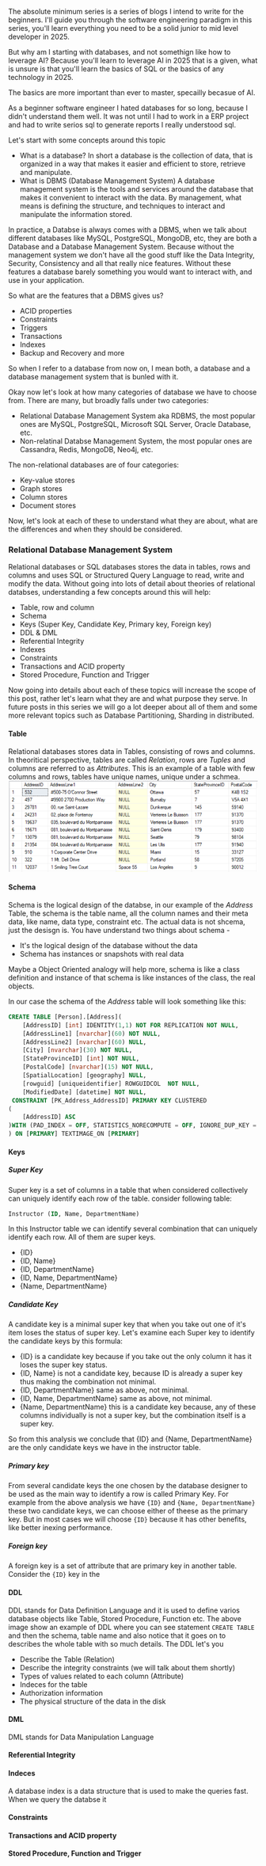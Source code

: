 The absolute minimum series is a series of blogs I intend to write for the beginners. I'll guide you through the software engineering paradigm in this series, you'll learn everything you need to be a solid junior to mid level developer in 2025.

But why am I starting with databases, and not somethign like how to leverage AI? Because you'll learn to leverage AI in 2025 that is a given, what is unsure is that you'll learn the basics of SQL or the basics of any technology in 2025.

The basics are more important than ever to master, specailly becasue of AI.

As a beginner software engineer I hated databases for so long, because I didn't understand them well.
It was not until I had to work in a ERP project and had to write serios sql to generate reports I really understood sql.


Let's start with some concepts around this topic

- What is a database?
In short a database is the collection of data, that is organized in a way that makes it easier and efficient to store, retrieve and manipulate.
- What is DBMS (Database Management System)
A database management system is the tools and services around the database that makes it convenient to interact with the data. 
By management, what means is defining the structure, and techniques to interact and manipulate the information stored.


In practice, a Databse is always comes with a DBMS, when we talk about different databases like MySQL, PostgreSQL, MongoDB,
etc, they are both a Database and a Database Management System. Because without the management system we don't have all the
good stuff like the Data Integrity, Security, Consistency and all that really nice features. Without these features a database barely something
you would want to interact with, and use in your application.

So what are the features that a DBMS gives us?
- ACID properties
- Constraints
- Triggers
- Transactions
- Indexes
- Backup and Recovery and more

So when I refer to a database from now on, I mean both, a database and a database management system that is bunled with it.

Okay now let's look at how many categories of database we have to choose from. There are many, but broadly falls under
two categories:
- Relational Database Management System aka RDBMS, the most popular ones are MySQL, PostgreSQL, Microsoft SQL Server, Oracle Database, etc.
- Non-relatinal Databse Management System, the most popular ones are Cassandra, Redis, MongoDB, Neo4j, etc.

The non-relational databases are of four categories:
- Key-value stores  
- Graph stores
- Column stores
- Document stores

Now, let's look at each of these to understand what they are about, what are the differences and when they should be considered.

### Relational Database Management System
Relational databases or SQL databases stores the data in tables, rows and columns and uses SQL or Structured Query Language to read, write and modify the data.
Without going into lots of detail about theories of relational databses, understanding a few concepts around this will help:
- Table, row and column
- Schema
- Keys (Super Key, Candidate Key, Primary key, Foreign key)
- DDL & DML
- Referential Integrity
- Indexes
- Constraints
- Transactions and ACID property
- Stored Procedure, Function and Trigger

Now going into details about each of these topics will increase the scope of this post, rather let's learn what they are and what purpose they serve.
In future posts in this series we will go a lot deeper about all of them and some more relevant topics such as Database Partitioning, Sharding in distributed.

#### Table
Relational databases stores data in Tables, consisting of rows and columns. In theoritical perspective, tables are called *Relation*, rows are *Tuples* and columns are referred to as *Attributes*. This is an example of a table with few columns and rows, tables have unique names, unique under a schmea.
 ![alt text](/assets/images/posts/a-table.png)


#### Schema
Schema is the logical design of the databse, in our example of the *Address* Table, the schema is the table name, all the column names and their meta data, like name, data type, constraint etc. The actual data is not shcema, just the desisgn is.
You have understand two things about schema -
- It's the logical design of the database without the data
- Schema has instances or snapshots with real data

Maybe a Object Oriented analogy will help more, schema is like a class definition and instance of that schema is like instances of the class, the real objects.

In our case the schema of the *Address* table will look something like this:
<!-- ![alt text](/assets/images/posts/table-schema.png) -->
```sql
CREATE TABLE [Person].[Address](
	[AddressID] [int] IDENTITY(1,1) NOT FOR REPLICATION NOT NULL,
	[AddressLine1] [nvarchar](60) NOT NULL,
	[AddressLine2] [nvarchar](60) NULL,
	[City] [nvarchar](30) NOT NULL,
	[StateProvinceID] [int] NOT NULL,
	[PostalCode] [nvarchar](15) NOT NULL,
	[SpatialLocation] [geography] NULL,
	[rowguid] [uniqueidentifier] ROWGUIDCOL  NOT NULL,
	[ModifiedDate] [datetime] NOT NULL,
 CONSTRAINT [PK_Address_AddressID] PRIMARY KEY CLUSTERED 
(
	[AddressID] ASC
)WITH (PAD_INDEX = OFF, STATISTICS_NORECOMPUTE = OFF, IGNORE_DUP_KEY = OFF, ALLOW_ROW_LOCKS = ON, ALLOW_PAGE_LOCKS = ON, OPTIMIZE_FOR_SEQUENTIAL_KEY = OFF) ON [PRIMARY]
) ON [PRIMARY] TEXTIMAGE_ON [PRIMARY]
```

#### Keys
##### Super Key
Super key is a set of columns in a table that when considered collectively can uniquely identify each row of the table. consider following table:
```sql
Instructor (ID, Name, DepartmentName)
```
In this Instructor table we can identify several combination that can uniquely identify each row. All of them are super keys.
* {ID}
* {ID, Name}
* {ID, DepartmentName}
* {ID, Name, DepartmentName}
* {Name, DepartmentName}

##### Candidate Key
A candidate key is a minimal super key that when you take out one of it's item loses the status of super key. Let's examine each Super key to identify the candidate keys by this formula:

* {ID} is a candidate key because if you take out the only column it has it loses the super key status.
* {ID, Name} is not a candidate key, because ID is already a super key thus making the combination not minimal.
* {ID, DepartmentName} same as above, not minimal.
* {ID, Name, DepartmentName} same as above, not minimal.
* {Name, DepartmentName} this is a candidate key because, any of these columns individually is not a super key, but the combination itself is a super key.

So from this analysis we conclude that {ID} and {Name, DepartmentName} are the only candidate keys we have in the instructor table.

##### Primary key
From several candidate keys the one chosen by the database designer to be used as the main way to identify a row is called Primary Key. For example from the above analysis we have `{ID}` and `{Name, DepartmentName}` these two candidate keys, we can choose either of theese as the primary key. But in most cases we will choose `{ID}` because it has other benefits, like better inexing performance.

##### Foreign key
A foreign key is a set of attribute that are primary key in another table. Consider the `{ID}` key in the 
#### DDL
DDL stands for Data Definition Language and it is used to define varios database objects like Table, Stored Procedure, Function etc. The above image show an example of DDL where you can see statement `CREATE TABLE` and then the schema, table name and also notice that it goes on to describes the whole table with so much details. The DDL let's you 
- Describe the Table (Relation)
- Describe the integrity constraints (we will talk about them shortly)
- Types of values related to each column (Attribute)
- Indeces for the table
- Authorization information
- The physical structure of the data in the disk

#### DML
DML stands for Data Manipulation Language

#### Referential Integrity
#### Indeces
A database index is a data structure that is used to make the queries fast. When we query the databse it 
#### Constraints
#### Transactions and ACID property
#### Stored Procedure, Function and Trigger

